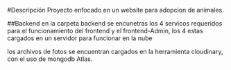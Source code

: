 #Descripción
Proyecto enfocado en un website para adopcion de animales.


##Backend
en la carpeta backend se encunetras los 4 servicos requeridos para el funcionamiento del frontend y el frontend-Admin, los 4 estas cargados en un servidor  para funcionar en la nube


los archivos de fotos se encuentran cargados en la herramienta cloudinary, con el uso de mongodb Atlas.
